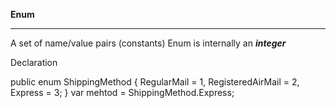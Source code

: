 **Enum**
***
A set of name/value pairs (constants)
Enum is internally an ***integer***



Declaration

public enum ShippingMethod
{
    RegularMail = 1,
    RegisteredAirMail = 2,
    Express = 3;
}
var mehtod = ShippingMethod.Express;